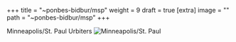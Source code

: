 
+++
title = "~ponbes-bidbur/msp"
weight = 9
draft = true
[extra]
image = ""
path = "~ponbes-bidbur/msp"
+++

Minneapolis/St. Paul Urbiters
![Minneapolis/St. Paul](https://i.imgur.com/NufF2MN.jpg)
